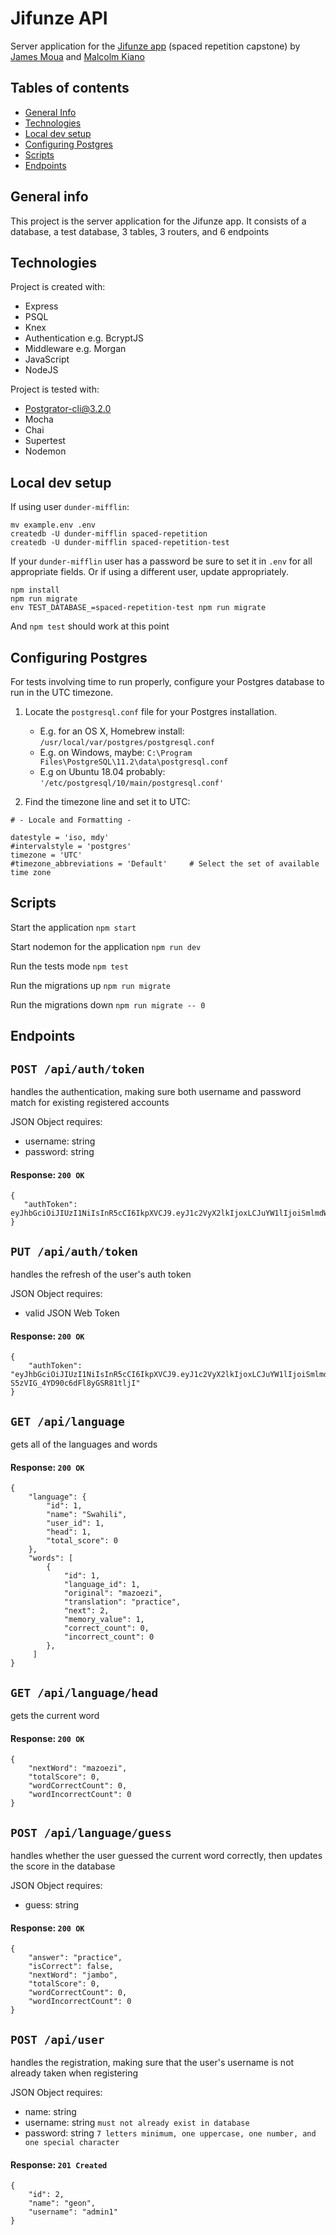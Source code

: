 # Jifunze API
Server application for the [Jifunze app](https://github.com/thinkful-ei-macaw/jifunze) (spaced repetition capstone) by [James Moua](https://github.com/HueHealer) and [Malcolm Kiano](https://github.com/malcolmkiano)

## Tables of contents
* [General Info](#general-info)
* [Technologies](#technologies)
* [Local dev setup](#local-dev-setup)
* [Configuring Postgres](#configuring-postgres)
* [Scripts](#scripts)
* [Endpoints](#endpoints)

## General info
This project is the server application for the Jifunze app. It consists of a database, a test database, 3 tables, 3 routers, and 6 endpoints

## Technologies
Project is created with:
* Express
* PSQL
* Knex
* Authentication e.g. BcryptJS
* Middleware e.g. Morgan
* JavaScript
* NodeJS

Project is tested with:
* Postgrator-cli@3.2.0
* Mocha
* Chai
* Supertest
* Nodemon

## Local dev setup
If using user ```dunder-mifflin```:
```
mv example.env .env
createdb -U dunder-mifflin spaced-repetition
createdb -U dunder-mifflin spaced-repetition-test
```
If your ```dunder-mifflin``` user has a password be sure to set it in ```.env``` for all appropriate fields. Or if using a different user, update appropriately.

```
npm install
npm run migrate
env TEST_DATABASE_=spaced-repetition-test npm run migrate
```
And ```npm test``` should work at this point
## Configuring Postgres
For tests involving time to run properly, configure your Postgres database to run in the UTC timezone.
1. Locate the ```postgresql.conf``` file for your Postgres installation.
   - E.g. for an OS X, Homebrew install: ```/usr/local/var/postgres/postgresql.conf```
   - E.g. on Windows, maybe: ```C:\Program Files\PostgreSQL\11.2\data\postgresql.conf```
   - E.g on Ubuntu 18.04 probably: ```'/etc/postgresql/10/main/postgresql.conf'```
  
2. Find the timezone line and set it to UTC:
```
# - Locale and Formatting -

datestyle = 'iso, mdy'
#intervalstyle = 'postgres'
timezone = 'UTC'
#timezone_abbreviations = 'Default'     # Select the set of available time zone
```
## Scripts
Start the application ```npm start```

Start nodemon for the application ```npm run dev```

Run the tests mode ```npm test```

Run the migrations up ```npm run migrate```

Run the migrations down ```npm run migrate -- 0```

## Endpoints
## ```POST /api/auth/token```
handles the authentication, making sure both username and password match for existing registered accounts

JSON Object requires: 
- username: string
- password: string

#### Response: ```200 OK```
   ```
 {
      "authToken": eyJhbGciOiJIUzI1NiIsInR5cCI6IkpXVCJ9.eyJ1c2VyX2lkIjoxLCJuYW1lIjoiSmlmdW56ZSBBZG1pbiIsImlhdCI6MTU5MDA3NjQ0MiwiZXhwIjoxNTkwMDg3MjQyLCJzdWIiOiJhZG1pbiJ9.rwoEogsEQYkPDwOrMQTmLG9QDlZleQt7wKNB563A8K8"
}
```
## ```PUT /api/auth/token```
handles the refresh of the user's auth token

JSON Object requires: 
- valid JSON Web Token

#### Response: ```200 OK```
```
{
    "authToken": "eyJhbGciOiJIUzI1NiIsInR5cCI6IkpXVCJ9.eyJ1c2VyX2lkIjoxLCJuYW1lIjoiSmlmdW56ZSBBZG1pbiIsImlhdCI6MTU5MDA3NzE5NywiZXhwIjoxNTkwMDg3OTk3LCJzdWIiOiJhZG1pbiJ9.KISz0KYn6DdgPL-S5zVIG_4YD90c6dFl8yGSR81tljI"
}
```

## ```GET /api/language```
gets all of the languages and words

#### Response: ```200 OK```
```
{
    "language": {
        "id": 1,
        "name": "Swahili",
        "user_id": 1,
        "head": 1,
        "total_score": 0
    },
    "words": [
        {
            "id": 1,
            "language_id": 1,
            "original": "mazoezi",
            "translation": "practice",
            "next": 2,
            "memory_value": 1,
            "correct_count": 0,
            "incorrect_count": 0
        },
     ]
}
```
## ```GET /api/language/head```
gets the current word

#### Response: ```200 OK```
```
{
    "nextWord": "mazoezi",
    "totalScore": 0,
    "wordCorrectCount": 0,
    "wordIncorrectCount": 0
}
```

## ```POST /api/language/guess```
handles whether the user guessed the current word correctly, then updates the score in the database

JSON Object requires:
- guess: string

#### Response: ```200 OK```
```
{
    "answer": "practice",
    "isCorrect": false,
    "nextWord": "jambo",
    "totalScore": 0,
    "wordCorrectCount": 0,
    "wordIncorrectCount": 0
}
```

## ```POST /api/user```
handles the registration, making sure that the user's username is not already taken when registering

JSON Object requires:
- name: string
- username: string ```must not already exist in database```
- password: string ```7 letters minimum, one uppercase, one number, and one special character```

#### Response: ```201 Created```
```
{
    "id": 2,
    "name": "geon",
    "username": "admin1"
}
```